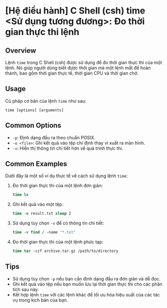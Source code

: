 # [Hệ điều hành] C Shell (csh) time <Sử dụng tương đương>: Đo thời gian thực thi lệnh

## Overview
Lệnh `time` trong C Shell (csh) được sử dụng để đo thời gian thực thi của một lệnh. Nó giúp người dùng biết được thời gian mà một lệnh mất để hoàn thành, bao gồm thời gian thực tế, thời gian CPU và thời gian chờ.

## Usage
Cú pháp cơ bản của lệnh `time` như sau:
```
time [options] [arguments]
```

## Common Options
- `-p`: Định dạng đầu ra theo chuẩn POSIX.
- `-o <file>`: Ghi kết quả vào tệp chỉ định thay vì xuất ra màn hình.
- `-v`: Hiển thị thông tin chi tiết hơn về quá trình thực thi.

## Common Examples
Dưới đây là một số ví dụ thực tế về cách sử dụng lệnh `time`:

1. Đo thời gian thực thi của một lệnh đơn giản:
   ```csh
   time ls
   ```

2. Ghi kết quả vào một tệp:
   ```csh
   time -o result.txt sleep 2
   ```

3. Sử dụng tùy chọn `-v` để có thông tin chi tiết:
   ```csh
   time -v find / -name "*.txt"
   ```

4. Đo thời gian thực thi của một lệnh phức tạp:
   ```csh
   time tar -czf archive.tar.gz /path/to/directory
   ```

## Tips
- Sử dụng tùy chọn `-p` nếu bạn cần định dạng đầu ra đơn giản và dễ đọc.
- Ghi kết quả vào tệp nếu bạn muốn lưu lại thời gian thực thi cho các phân tích sau này.
- Kết hợp lệnh `time` với các lệnh khác để tối ưu hóa hiệu suất của các tác vụ trong kịch bản của bạn.